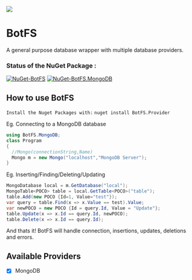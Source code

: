 ![](https://i.imgur.com/0GJXsIU.png)
# BotFS
A general purpose database wrapper with multiple database providers.

### Status of the NuGet Package : 

[![NuGet-BotFS](https://img.shields.io/nuget/vpre/BotFS.svg)](https://nuget.org/packages/BotFS) 
[![NuGet-BotFS.MongoDB](https://img.shields.io/nuget/vpre/BotFS.MongoDB.svg)](https://nuget.org/packages/BotFS.MongoDB) 
## How to use BotFS
`Install the Nuget Packages with:`
`nuget install BotFS.Provider`

Eg. Connecting to a MongoDB database
```cs
using BotFS.MongoDB;
class Program
{
  //Mongo(connectionString,Name)
  Mongo m = new Mongo("localhost","MongoDB Server");
}
```


Eg. Inserting/Finding/Deleting/Updating
```cs
MongoDatabase local = m.GetDatabase("local");
MongoTable<POCO> table = local.GetTable<POCO>("table");
table.Add(new POCO {Id=1, Value="test"});
var query = table.Find(x => x.Value == test).Value;
var newPOCO = new POCO {Id = query.Id, Value = "Update"};
table.Update(x => x.Id == query.Id, newPOCO);
table.Delete(x => x.Id == query.Id);
````
And thats it! BotFS will handle connection, insertions, updates, deletions and errors.

## Available Providers
- [x] MongoDB
